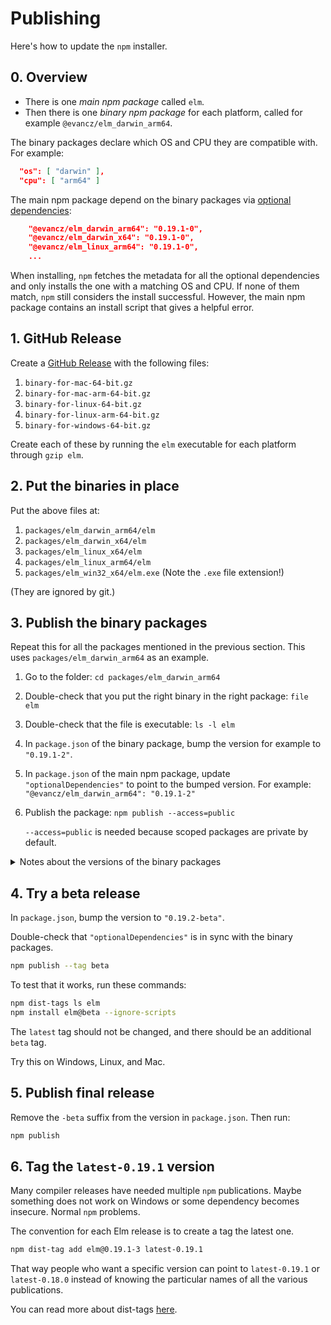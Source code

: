 # Publishing

Here's how to update the `npm` installer.

## 0. Overview

- There is one _main npm package_ called `elm`.
- Then there is one _binary npm package_ for each platform, called for example `@evancz/elm_darwin_arm64`.

The binary packages declare which OS and CPU they are compatible with. For example:

```json
  "os": [ "darwin" ],
  "cpu": [ "arm64" ]
```

The main npm package depend on the binary packages via [optional dependencies](https://docs.npmjs.com/cli/v9/configuring-npm/package-json#optionaldependencies):

```json
    "@evancz/elm_darwin_arm64": "0.19.1-0",
    "@evancz/elm_darwin_x64": "0.19.1-0",
    "@evancz/elm_linux_arm64": "0.19.1-0",
    ...
```

When installing, `npm` fetches the metadata for all the optional dependencies and only installs the one with a matching OS and CPU. If none of them match, `npm` still considers the install successful. However, the main npm package contains an install script that gives a helpful error.


## 1. GitHub Release

Create a [GitHub Release](https://github.com/elm/compiler/releases) with the following files:

1. `binary-for-mac-64-bit.gz`
2. `binary-for-mac-arm-64-bit.gz`
3. `binary-for-linux-64-bit.gz`
4. `binary-for-linux-arm-64-bit.gz`
5. `binary-for-windows-64-bit.gz`

Create each of these by running the `elm` executable for each platform through `gzip elm`.


## 2. Put the binaries in place

Put the above files at:

1. `packages/elm_darwin_arm64/elm`
2. `packages/elm_darwin_x64/elm`
3. `packages/elm_linux_x64/elm`
4. `packages/elm_linux_arm64/elm`
5. `packages/elm_win32_x64/elm.exe` (Note the `.exe` file extension!)

(They are ignored by git.)


## 3. Publish the binary packages

Repeat this for all the packages mentioned in the previous section. This uses `packages/elm_darwin_arm64` as an example.

1. Go to the folder: `cd packages/elm_darwin_arm64`
2. Double-check that you put the right binary in the right package: `file elm`
3. Double-check that the file is executable: `ls -l elm`
4. In `package.json` of the binary package, bump the version for example to `"0.19.1-2"`.
5. In `package.json` of the main npm package, update `"optionalDependencies"` to point to the bumped version. For example: `"@evancz/elm_darwin_arm64": "0.19.1-2"`
6. Publish the package: `npm publish --access=public`

   `--access=public` is needed because scoped packages are private by default.

<details>
<summary>Notes about the versions of the binary packages</summary>

- End users never have to think about them. They only need to think about the version of the main npm package.

- The binary packages can have different versions. One can have `"0.19.1-0"` while another is at `"0.19.1-1"`. This is useful if you mess up publishing one platform: Then you can bump just that one and re-release, instead of having to re-release _all_ platforms.

- The version of the main npm package is not related to the versions of the binary packages – they’re all independent. So the main npm package can be at `"0.19.1-6"` while the binary packages have suffixes like `-0`, `-1` and `-9`. (They all share the `0.19.1` prefix though to make things more understandable!)

- The main npm package pins the versions of the binary packages _exactly_ – no version ranges.
  - This means that installing `elm@0.19.1-6` installs the exact same bytes in two years as today.
  - The `package.json` of each binary package says which OS and CPU it works for. `binary.js` in the main npm package has code that deals with OS and CPU too, so the main npm package needs to install binary packages with known OS and CPU declarations.

- There is no need to use `beta` suffixes for the binary packages. Just bump the number suffix and point to it in a beta release of the main npm package. As mentioned above:
  - Already published versions of the main npm package depend on exact versions of the binary packages, so they won’t accidentally start downloading beta versions.
  - End users only see the version of the main npm package.

</details>


## 4. Try a beta release

In `package.json`, bump the version to `"0.19.2-beta"`.

Double-check that `"optionalDependencies"` is in sync with the binary packages.

```bash
npm publish --tag beta
```

To test that it works, run these commands:

```bash
npm dist-tags ls elm
npm install elm@beta --ignore-scripts
```

The `latest` tag should not be changed, and there should be an additional `beta` tag.

Try this on Windows, Linux, and Mac.


## 5. Publish final release

Remove the `-beta` suffix from the version in `package.json`. Then run:

```bash
npm publish
```


## 6. Tag the `latest-0.19.1` version

Many compiler releases have needed multiple `npm` publications. Maybe something does not work on Windows or some dependency becomes insecure. Normal `npm` problems.

The convention for each Elm release is to create a tag the latest one.

```bash
npm dist-tag add elm@0.19.1-3 latest-0.19.1
```

That way people who want a specific version can point to `latest-0.19.1` or `latest-0.18.0` instead of knowing the particular names of all the various publications.

You can read more about dist-tags [here](https://docs.npmjs.com/cli/dist-tag).

